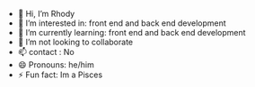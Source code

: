 - 👋 Hi, I’m Rhody
- 👀 I’m interested in: front end and back end development
- 🌱 I’m currently learning: front end and back end development
- 💞️ I’m not looking to collaborate
- 📫 contact : No
- 😄 Pronouns: he/him
- ⚡ Fun fact: Im a Pisces
